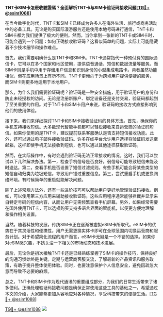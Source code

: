 **TNT卡SIM卡怎麽收驗證碼？全面解析TNT卡与SIM卡验证码接收问题[[TG💪+ @esim1088](https://t.me/s/esim1088)]**

在当今数字化时代，TNT卡和SIM卡已经成为许多人在海外生活、旅行或商务活动中的必备工具。无论是购买国际漫游服务还是使用本地号码进行通信，TNT卡和SIM卡都为我们提供了极大的便利。然而，当你拿到一张新的TNT卡或SIM卡时，可能会遇到一个问题：如何正确接收验证码？这看似简单的问题，实际上可能隐藏着不少技术细节和操作难点。

首先，我们需要明确什么是TNT卡和SIM卡。TNT卡通常指代一种预付费的国际通信卡，它可以在多个国家和地区使用，提供语音通话、短信和数据流量等服务。而SIM卡则是手机中用于存储用户信息和识别身份的小型集成电路卡。两者虽然功能相似，但在应用场景上有所不同。TNT卡更倾向于为跨境用户提供便捷的服务，而SIM卡则更多地适用于本地用户。

那么，为什么我们需要验证码呢？验证码是一种安全措施，用于验证用户的身份和防止未经授权的访问。无论是注册新账户、绑定设备还是支付交易，验证码都起到了至关重要的作用。对于TNT卡和SIM卡用户来说，验证码的接收方式直接影响到他们的使用体验。

接下来，我们来详细探讨TNT卡和SIM卡接收验证码的具体方法。首先，确保你的手机支持接收短信。大多数现代智能手机都可以轻松接收来自运营商的验证码短信。如果你使用的是TNT卡，建议提前联系客服确认是否支持短信接收功能。此外，还可以通过电子邮件接收验证码。许多在线平台允许用户选择将验证码发送至邮箱，这样即使手机无法接收到短信，也可以通过其他途径获取验证码。

然而，在实际操作中，有时会遇到验证码无法正常接收的情况。这时，我们可以尝试以下几种解决办法。第一，检查手机信号是否良好。弱信号可能导致短信未能及时送达。第二，查看手机是否设置了短信过滤规则。有些手机可能会将某些类型的短信自动归类为垃圾短信，导致用户错过重要信息。第三，尝试重启手机或更换网络环境。有时候简单的重启就能解决问题。

除了上述常规方法外，还有一些进阶技巧可以帮助用户更好地管理验证码接收。例如，可以使用第三方应用来辅助接收验证码。这些应用程序通常能够拦截并显示来自特定号码的短信内容，从而让用户无需频繁查看手机屏幕。另外，如果经常需要在国外使用TNT卡，可以选择购买支持多语言界面的智能机，以便更方便地理解和操作相关设置。

当然，随着科技的发展，传统SIM卡正在逐渐被虚拟eSIM卡所取代。eSIM卡的优势在于其灵活性和便携性，用户无需更换实体卡即可在全球范围内切换运营商和服务计划。对于希望简化流程的用户而言，eSIM卡无疑是一个不错的选择。如果你对eSIM感兴趣，不妨关注一下相关的市场动态和技术进展。

最后，无论你是初次接触TNT卡还是已经熟练掌握了SIM卡的操作技巧，保持良好的沟通习惯始终是关键。定期与运营商客服交流，了解最新的产品资讯和服务政策，有助于提升整体使用体验。同时，也要注意保护个人信息安全，避免因疏忽大意而导致不必要的麻烦。

总之，TNT卡和SIM卡作为现代通讯的重要组成部分，为我们的日常生活带来了诸多便利。正确处理验证码接收问题是确保正常使用这些工具的基础之一。希望通过本文的介绍，大家能够更加从容地应对各种情况，享受科技带来的便捷生活。[[TG💪+ @esim1088](https://t.me/s/esim1088)]

[TG💪+ @esim1088](https://t.me/s/esim1088) ![](https://i.postimg.cc/4NQfJmqS/Snipaste-2025-05-13-00-14-12.png)